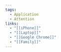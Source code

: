 ```yaml
---
tags:
  - Application
  - Attention
links:
  - "[[iPhone]]"
  - "[[Laptop]]"
  - "[[Google Chrome]]"
  - "[[Family]]"
---
```

